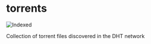 torrents 
========
![Indexed](https://img.shields.io/badge/indexed-125844-blue)

Collection of torrent files discovered in the DHT network
